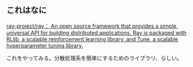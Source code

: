 ## これはなに

[ray-project/ray： An open source framework that provides a simple, universal API for building distributed applications. Ray is packaged with RLlib, a scalable reinforcement learning library, and Tune, a scalable hyperparameter tuning library.](https://github.com/ray-project/ray)

これをやってみる。分散処理系を簡単にするためのライブラリ、らしい。

